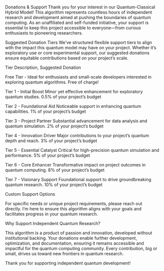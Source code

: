 Donations & Support
Thank you for your interest in our Quantum-Classical Hybrid Model! This algorithm represents countless hours of independent research and development aimed at pushing the boundaries of quantum computing. As an unaffiliated and self-funded initiative, your support is essential to keep this project accessible to everyone—from curious enthusiasts to pioneering researchers.

Suggested Donation Tiers
We’ve structured flexible support tiers to align with the impact this quantum model may have on your project. Whether it’s exploratory use or core experimental support, our suggested donations ensure equitable contributions based on your project’s scale.

Tier Description,	Suggested Donation

Free Tier -	Ideal for enthusiasts and small-scale developers interested in exploring quantum algorithms.	Free of charge!

Tier 1 - Initial Boost	Minor yet effective enhancement for exploratory quantum studies.	0.5% of your project’s budget

Tier 2 - Foundational Aid	Noticeable support in enhancing quantum capabilities.	1% of your project’s budget

Tier 3 - Project Partner	Substantial advancement for data analysis and quantum simulation.	2% of your project’s budget

Tier 4 - Innovation Driver	Major contributions to your project’s quantum depth and reach.	3% of your project’s budget

Tier 5 - Essential Catalyst	Critical for high-precision quantum simulation and performance.	5% of your project’s budget

Tier 6 - Core Enhancer	Transformative impact on project outcomes in quantum computing.	8% of your project’s budget

Tier 7 - Visionary Support	Foundational support to drive groundbreaking quantum research.	10% of your project’s budget

Custom Support Options

For specific needs or unique project requirements, please reach out directly. I’m here to ensure this algorithm aligns with your goals and facilitates progress in your quantum research.

Why Support Independent Quantum Research?

This algorithm is a product of passion and innovation, developed without institutional backing. Your donations enable further development, optimization, and documentation, ensuring it remains accessible and impactful for the quantum computing community. Every contribution, big or small, drives us toward new frontiers in quantum research.

Thank you for supporting independent quantum development!

